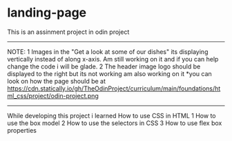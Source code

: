 # landing-page
This is an assinment project in odin project
************************************************************************************************************************************************************************************************************************************************************************************
NOTE:
  1 Images in the "Get a look at some of our dishes" its displaying vertically instead of along x-axis. Am still working on it and if you can help change the code i will be glade.
  2 The header image logo should be displayed  to the right but its not working am also working on it 
  *you can look on how the page should be at https://cdn.statically.io/gh/TheOdinProject/curriculum/main/foundations/html_css/project/odin-project.png
***********************************************************************************************************************************************************************************************************************************************************************************
While developing  this project i learned
  How to use CSS in HTML
  1 How to use the box model
  2 How to use the selectors in CSS
  3 How to use flex box properties
  